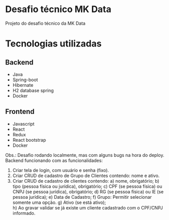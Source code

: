 # Desafio técnico MK Data
Projeto do desafio técnico da MK Data

# Tecnologias utilizadas

## Backend
- Java
- Spring-boot
- Hibernate
- H2 database spring
- Docker

## Frontend
- Javascript
- React
- Redux
- React bootstrap
- Docker

Obs.: Desafio rodando localmente, mas com alguns bugs na hora do deploy.
Backend funcionando com as funcionalidades:

1) Criar tela de login, com usuário e senha (fixo).
2) Criar CRUD de cadastro de Grupo de Clientes contendo: nome e ativo.
3) Criar CRUD de cadastro de clientes contendo: 
      a) nome, obrigatório;
      b) tipo (pessoa física ou jurídica), obrigatório;
      c) CPF (se pessoa física) ou CNPJ (se pessoa jurídica), obrigatório;
      d) RG (se pessoa física) ou IE (se pessoa jurídica);
      e) Data de Cadastro;
      f) Grupo: Permitir selecionar somente uma opção.
      g) Ativo (se está ativo);     
      h) Ao gravar validar se já existe um cliente cadastrado com o CPF/CNPJ informado.